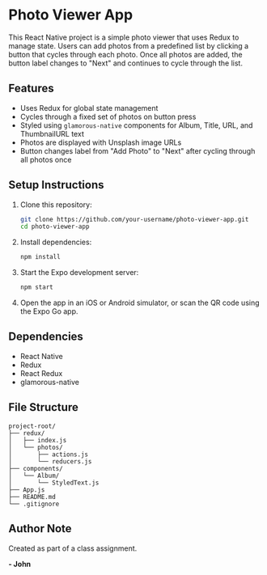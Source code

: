 # Photo Viewer App

This React Native project is a simple photo viewer that uses Redux to manage state. Users can add photos from a predefined list by clicking a button that cycles through each photo. Once all photos are added, the button label changes to "Next" and continues to cycle through the list.

## Features

- Uses Redux for global state management
- Cycles through a fixed set of photos on button press
- Styled using `glamorous-native` components for Album, Title, URL, and ThumbnailURL text
- Photos are displayed with Unsplash image URLs
- Button changes label from "Add Photo" to "Next" after cycling through all photos once

## Setup Instructions

1. Clone this repository:
   ```bash
   git clone https://github.com/your-username/photo-viewer-app.git
   cd photo-viewer-app
   ```

2. Install dependencies:
   ```bash
   npm install
   ```

3. Start the Expo development server:
   ```bash
   npm start
   ```

4. Open the app in an iOS or Android simulator, or scan the QR code using the Expo Go app.

## Dependencies

- React Native
- Redux
- React Redux
- glamorous-native

## File Structure

```
project-root/
├── redux/
│   ├── index.js
│   └── photos/
│       ├── actions.js
│       └── reducers.js
├── components/
│   └── Album/
│       └── StyledText.js
├── App.js
├── README.md
└── .gitignore
```

## Author Note

Created as part of a class assignment.

**- John**
